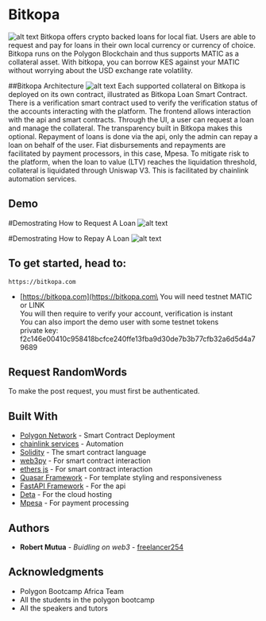 # Bitkopa
![alt text](https://github.com/freelancer254/bitkopa/blob/main/images/bitkopabanner2.JPG?raw=true)
Bitkopa offers crypto backed loans for local fiat. Users are able to request and pay for loans in their own local currency 
or currency of choice. Bitkopa runs on the Polygon Blockchain and thus supports MATIC as a collateral asset. With bitkopa, 
you can borrow KES against your MATIC without worrying about the USD exchange rate volatility.

##Bitkopa Architecture
![alt text](https://github.com/freelancer254/bitkopa/blob/main/images/BitkopaArchitecture.png?raw=true)
Each supported collateral on Bitkopa is deployed on its own contract, illustrated as Bitkopa Loan Smart Contract. There is a verification smart contract
used to verify the verification status of the accounts interacting with the platform. The frontend allows interaction with the api and smart contracts.
Through the UI, a user can request a loan and manage the collateral. The transparency built in Bitkopa makes this optional. Repayment of loans is done via the api,
only the admin can repay a loan on behalf of the user. Fiat disbursements and repayments are facilitated by payment processors, in this case, Mpesa. To mitigate risk 
to the platform, when the loan to value (LTV) reaches the liquidation threshold, collateral is liquidated through Uniswap V3.
This is facilitated by chainlink automation services.

## Demo
#Demostrating How to Request A Loan
![alt text](https://github.com/freelancer254/bitkopa/blob/main/images/request.gif?raw=true)

#Demostrating How to Repay A Loan
![alt text](https://github.com/freelancer254/bitkopa/blob/main/images/repay.gif?raw=true)
## To get started, head to:
```
https://bitkopa.com
```
* [https://bitkopa.com](https://bitkopa.com\
You will need testnet MATIC or LINK\
You will then require to verify your account, verification is instant\
You can also import the demo user with some testnet tokens\
private key: f2c146e00410c958418bcfce240ffe13fba9d30de7b3b77cfb32a6d5d4a79689


## Request RandomWords
To make the post request, you must first be authenticated.

## Built With

* [Polygon Network](https://polygon.technology/) - Smart Contract Deployment
* [chainlink services](https://chain.link/) - Automation
* [Solidity](https://docs.soliditylang.org/en/v0.8.7/) - The smart contract language
* [web3py](https://web3py.readthedocs.io/en/stable/) - For smart contract interaction
* [ethers js](https://docs.ethers.io/v5/) - For smart contract interaction
* [Quasar Framework](https://quasar.dev/) - For template styling and responsiveness
* [FastAPI Framework](https://fastapi.tiangolo.com/) - For the api
* [Deta](https://deta.sh/) - For the cloud hosting
* [Mpesa](https://developer.safaricom.co.ke/) - For payment processing

## Authors

* **Robert Mutua** - *Buidling on web3* - [freelancer254](https://github.com/freelancer254)



## Acknowledgments

* Polygon Bootcamp Africa Team
* All the students in the polygon bootcamp
* All the speakers and tutors




